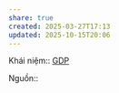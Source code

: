 ```yaml
---
share: true
created: 2025-03-27T17:13
updated: 2025-10-15T20:06
---
```

Khái niệm:: [GDP](../../../%CE%9E%20Kh%C3%A1i%20ni%E1%BB%87m/GDP.md)

Nguồn:: 